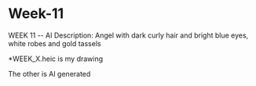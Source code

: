 # Week-11
WEEK 11 -- AI Description: Angel with dark curly hair and bright blue eyes, white robes and gold tassels

*WEEK_X.heic is my drawing

The other is AI generated
